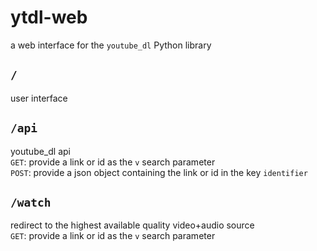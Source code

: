 # ytdl-web
a web interface for the `youtube_dl` Python library
## `/`
user interface
## `/api`
youtube_dl api  
`GET`: provide a link or id as the `v` search parameter  
`POST`: provide a json object containing the link or id in the key `identifier`  
## `/watch`
redirect to the highest available quality video+audio source  
`GET`: provide a link or id as the `v` search parameter  